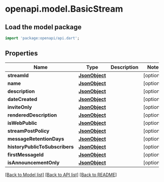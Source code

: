 # openapi.model.BasicStream

## Load the model package
```dart
import 'package:openapi/api.dart';
```

## Properties
Name | Type | Description | Notes
------------ | ------------- | ------------- | -------------
**streamId** | [**JsonObject**](.md) |  | [optional] 
**name** | [**JsonObject**](.md) |  | [optional] 
**description** | [**JsonObject**](.md) |  | [optional] 
**dateCreated** | [**JsonObject**](.md) |  | [optional] 
**inviteOnly** | [**JsonObject**](.md) |  | [optional] 
**renderedDescription** | [**JsonObject**](.md) |  | [optional] 
**isWebPublic** | [**JsonObject**](.md) |  | [optional] 
**streamPostPolicy** | [**JsonObject**](.md) |  | [optional] 
**messageRetentionDays** | [**JsonObject**](.md) |  | [optional] 
**historyPublicToSubscribers** | [**JsonObject**](.md) |  | [optional] 
**firstMessageId** | [**JsonObject**](.md) |  | [optional] 
**isAnnouncementOnly** | [**JsonObject**](.md) |  | [optional] 

[[Back to Model list]](../README.md#documentation-for-models) [[Back to API list]](../README.md#documentation-for-api-endpoints) [[Back to README]](../README.md)


